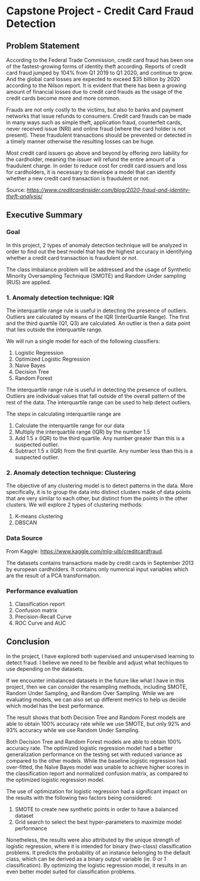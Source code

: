 # Capstone Project - Credit Card Fraud Detection

## Problem Statement

According to the Federal Trade Commission, credit card fraud has been one of the fastest-growing forms of identity theft according. Reports of credit card fraud jumped by 104% from Q1 2019 to Q1 2020, and continue to grow. And the global card losses are expected to exceed $35 billion by 2020 according to the Nilson report. It is evident that there has been a growing amount of financial losses due to credit card frauds as the usage of the credit cards become more and more common.

Frauds are not only costly to the victims, but also to banks and payment networks that issue refunds to consumers. Credit card frauds can be made in many ways such as simple theft, application fraud, counterfeit cards, never received issue (NRI) and online fraud (where the card holder is not present). These fraudulent transactions should be prevented or detected in a timely manner otherwise the resulting losses can be huge. 

Most credit card issuers go above and beyond by offering zero liability for the cardholder, meaning the issuer will refund the entire amount of a fraudulent charge. In order to reduce cost for credit card issuers and loss for cardholders, it is necessary to develope a model that can identify whether a new credit card transaction is fraudulent or not. 

Source: 
*https://www.creditcardinsider.com/blog/2020-fraud-and-identity-theft-analysis/*

## Executive Summary

### Goal

In this project, 2 types of anomaly detection technique will be analyzed in order to find out the best model that has the highest accuracy in identifying whether a credit card transaction is fraudulent or not. 

The class imbalance problem will be addressed and the usage of Synthetic Minority Oversampling Technique (SMOTE) and Random Under sampling (RUS) are applied. 

### 1. Anomaly detection technique: IQR

The interquartile range rule is useful in detecting the presence of outliers. Outliers are calculated by means of the IQR (InterQuartile Range). The first and the third quartile (Q1, Q3) are calculated. An outlier is then a data point that lies outside the interquartile range. 

We will run a single model for each of the following classifiers:

1. Logistic Regression
2. Optimized Logistic Regression
3. Naive Bayes
4. Decision Tree
5. Random Forest 

The interquartile range rule is useful in detecting the presence of outliers.
Outliers are individual values that fall outside of the overall pattern of the rest of the data. The interquartile
range can be used to help detect outliers. 

The steps in calculating interquartile range are
1. Calculate the interquartile range for our data
2. Multiply the interquartile range (IQR) by the number 1.5
3. Add 1.5 x (IQR) to the third quartile. Any number greater than this is a suspected outlier.
4. Subtract 1.5 x (IQR) from the first quartile. Any number less than this is a suspected outlier.

### 2. Anomaly detection technique: Clustering

The objective of any clustering model is to detect patterns in the data. More specifically, it is to group the data into distinct clusters made of data points that are very similar to each other, but distinct from the points in the other clusters. We will explore 2 types of clustering methods:

1. K-means clustering
2. DBSCAN


### Data Source

From Kaggle: https://www.kaggle.com/mlg-ulb/creditcardfraud. 

The datasets contains transactions made by credit cards in September 2013 by european cardholders. It contains only numerical input variables which are the result of a PCA transformation.

### Performance evaluation
1. Classification report
2. Confusion matrix
3. Precision-Recall Curve
4. ROC Curve and AUC



## Conclusion

In the project, I have explored both supervised and unsupervised learning to detect fraud. I believe we need to be flexible and adjust what techiques to use depending on the datasets.

If we encounter imbalanced datasets in the future like what I have in this project, then we can consider the resampling methods, including SMOTE, Random Under Sampling, and Random Over Sampling. While we are evaluating models, we can also set up different metrics to help us decide which model has the best performance.

The result shows that both Decision Tree and Random Forest models are able to obtain 100% accuracy rate while we use SMOTE, but only 92% and 93% accuracy while we use Random Under Sampling.

Both Decision Tree and Random Forest models are able to obtain 100% accuracy rate. The optimized logistic regression model had a better generalization performance on the testing set with reduced variance as compared to the other models. While the baseline logistic regression had over-fitted, the Naïve Bayes model was unable to achieve higher scores in the classification report and normalized confusion matrix, as compared to the optimized logistic regression model.

The use of optimization for logistic regression had a significant impact on the results with the following two factors being considered:

1. SMOTE to create new synthetic points in order to have a balanced dataset
2. Grid search to select the best hyper-parameters to maximize model performance

Nonetheless, the results were also attributed by the unique strength of logistic regression, where it is intended for binary (two-class) classification problems. It predicts the probability of an instance belonging to the default class, which can be derived as a binary output variable (ie. 0 or 1 classification). By optimizing the logistic regression model, it results in an even better model suited for classification problems.
